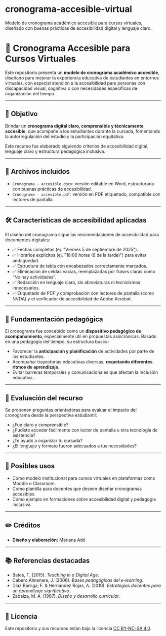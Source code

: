 # cronograma-accesible-virtual
Modelo de cronograma académico accesible para cursos virtuales, diseñado con buenas prácticas de accesibilidad digital y lenguaje claro.

# 📅 Cronograma Accesible para Cursos Virtuales

Este repositorio presenta un **modelo de cronograma académico accesible**, diseñado para mejorar la experiencia educativa de estudiantes en entornos virtuales, con especial atención a la accesibilidad para personas con discapacidad visual, cognitiva o con necesidades específicas de organización del tiempo.

---

## 🎯 Objetivo

Brindar un **cronograma digital claro, comprensible y técnicamente accesible**, que acompañe a los estudiantes durante la cursada, fomentando la autorregulación del estudio y la participación equitativa.

Este recurso fue elaborado siguiendo criterios de accesibilidad digital, lenguaje claro y estructura pedagógica inclusiva.

---

## 📂 Archivos incluidos

- `Cronograma - accesible.docx`: versión editable en Word, estructurada con buenas prácticas de accesibilidad.
- `Cronograma - accesible.pdf`: versión en PDF etiquetado, compatible con lectores de pantalla.

---

## 🛠️ Características de accesibilidad aplicadas

El diseño del cronograma sigue las recomendaciones de accesibilidad para documentos digitales:

- ✅ Fechas completas (ej. "Viernes 5 de septiembre de 2025").
- ✅ Horarios explícitos (ej. "18:00 horas (6 de la tarde)") para evitar ambigüedad.
- ✅ Estructura de tabla con encabezados correctamente marcados.
- ✅ Eliminación de celdas vacías, reemplazadas por frases claras como “No hay actividades”.
- ✅ Redacción en lenguaje claro, sin abreviaturas ni tecnicismos innecesarios.
- ✅ Etiquetado de PDF y comprobación con lectores de pantalla (como NVDA) y el verificador de accesibilidad de Adobe Acrobat.

---

## 📘 Fundamentación pedagógica

El cronograma fue concebido como un **dispositivo pedagógico de acompañamiento**, especialmente útil en propuestas asincrónicas. Basado en una pedagogía del tiempo, su estructura busca:

- Favorecer la **anticipación y planificación** de actividades por parte de los estudiantes.
- Acompañar trayectorias educativas diversas, **respetando diferentes ritmos de aprendizaje**.
- Evitar barreras temporales y comunicacionales que afectan la inclusión educativa.

---

## 🧪 Evaluación del recurso

Se proponen preguntas orientadoras para evaluar el impacto del cronograma desde la perspectiva estudiantil:

- ¿Fue claro y comprensible?
- ¿Pudiste acceder fácilmente con lector de pantalla u otra tecnología de asistencia?
- ¿Te ayudó a organizar tu cursada?
- ¿El lenguaje y formato fueron adecuados a tus necesidades?

---

## 📌 Posibles usos

- Como modelo institucional para cursos virtuales en plataformas como Moodle o Classroom.
- Como plantilla para docentes que deseen diseñar cronogramas accesibles.
- Como ejemplo en formaciones sobre accesibilidad digital y pedagogía inclusiva.

---

## ✏️ Créditos

- **Diseño y elaboración:** Mariana Adó

---

## 📚 Referencias destacadas

- Bates, T. (2015). *Teaching in a Digital Age*.  
- Cabero Almenara, J. (2006). *Bases pedagógicas del e-learning*.  
- Díaz Barriga, F. & Hernández Rojas, A. (2010). *Estrategias docentes para un aprendizaje significativo*.  
- Zabalza, M. A. (1987). *Diseño y desarrollo curricular*.

---

## 🔗 Licencia

Este repositorio y sus recursos están bajo la licencia [CC BY-NC-SA 4.0](https://creativecommons.org/licenses/by-nc-sa/4.0/deed.es).

